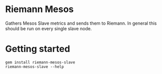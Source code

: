 # Riemann Mesos

Gathers Mesos Slave metrics and sends them to Riemann. In general this should
be run on every single slave node.

# Getting started

```
gem install riemann-mesos-slave
riemann-mesos-slave --help
```
